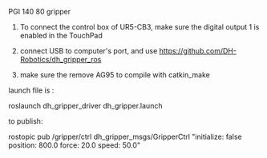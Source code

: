 PGI 140 80 gripper

1. To connect the control box of UR5-CB3, make sure the digital output 1 is enabled in the TouchPad

2. connect USB to computer's port, and use https://github.com/DH-Robotics/dh_gripper_ros

3. make sure the remove AG95 to compile with catkin_make

launch file is :

roslaunch dh_gripper_driver dh_gripper.launch

to publish:

rostopic pub /gripper/ctrl dh_gripper_msgs/GripperCtrl "initialize: false
position: 800.0
force: 20.0
speed: 50.0"
